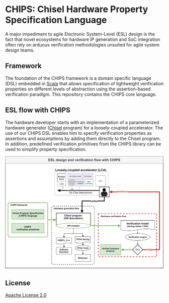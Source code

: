 # CHIPS: Chisel Hardware Property Specification Language

A major impediment to agile Electronic System-Level (ESL) design is the fact that novel ecosystems for hardware IP
generation and SoC integration often rely on arduous verification methodologies unsuited for agile system design teams.

## Framework

The foundation of the CHIPS framework is a domain specific language (DSL) embedded in
[Scala](https://www.scala-lang.org/) that allows specification of lightweight verification properties on different
levels of abstraction using the assertion-based verification paradigm. This repository contains the CHIPS core language.

## ESL flow with CHIPS

The hardware developer starts with an implementation of a parameterized hardware
generator ([Chisel](https://www.chisel-lang.org/) program) for a loosely-coupled accelerator. The use of our CHIPS DSL
enables him to specify verification properties as assertions and assumptions by adding them directly to the Chisel
program. In addition, predefined verification primitives from the CHIPS library can be used to simplify property
specification.

![CHIPS ESL Flow](./images/CHIPS_ESL_Flow.png)


## License

[Apache License 2.0](./LICENSE)